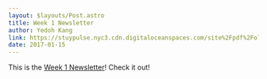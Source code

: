 ```yaml
---
layout: $layouts/Post.astro
title: Week 1 Newsletter
author: Yedoh Kang
link: https://stuypulse.nyc3.cdn.digitaloceanspaces.com/site%2Fpdf%2Fold_pdfs%2F2017_week1.pdf
date: 2017-01-15
---
```

This is the [Week 1 Newsletter](https://stuypulse.nyc3.cdn.digitaloceanspaces.com/site%2Fpdf%2Fold_pdfs%2F2017_week1.pdf)! Check it out!
